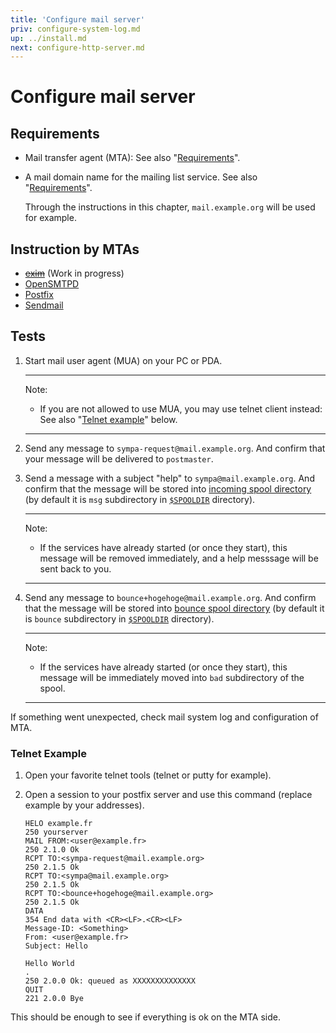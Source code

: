 ```yaml
---
title: 'Configure mail server'
priv: configure-system-log.md
up: ../install.md
next: configure-http-server.md
---
```


Configure mail server
=====================

Requirements
------------

  * Mail transfer agent (MTA):
    See also "[Requirements](../requirements.md#mail-transfer-agent-mta)".

  * A mail domain name for the mailing list service.
    See also "[Requirements](../requirements.md#network-requirements)".

    Through the instructions in this chapter, ``mail.example.org`` will be
    used for example.

Instruction by MTAs
-------------------

  - ~~[exim](configure-mail-server-exim.md)~~ (Work in progress)
  - [OpenSMTPD](configure-mail-server-opensmtpd.md)
  - [Postfix](configure-mail-server-postfix.md)
  - [Sendmail](configure-mail-server-sendmail.md)

Tests
-----

  1. Start mail user agent (MUA) on your PC or PDA.

     ----
     Note:

       * If you are not allowed to use MUA, you may use telnet client instead:
         See also "[Telnet example](#telnet-example)" below.

     ----

  2. Send any message to ``sympa-request@mail.example.org``.
     And confirm that your message will be delivered to ``postmaster``.

  3. Send a message with a subject "help" to ``sympa@mail.example.org``.
     And confirm that the message will be stored into
     [incoming spool directory](/gpldoc/man/sympa.conf.5.html#queue) (by default
     it is ``msg`` subdirectory in [``$SPOOLDIR``](../layout.md#spooldir)
     directory).

     ----
     Note:

       * If the services have already started (or once they start), this
         message will be removed immediately, and a help messsage will be sent
         back to you.

     ----

  4. Send any message to ``bounce+hogehoge@mail.example.org``.
     And confirm that the message will be stored into
     [bounce spool directory](/gpldoc/man/sympa.conf.5.html#queuebounce) (by default
     it is ``bounce`` subdirectory in [``$SPOOLDIR``](../layout.md#spooldir)
     directory).

     ----
     Note:

       * If the services have already started (or once they start), this
         message will be immediately moved into ``bad`` subdirectory of the
         spool.

     ----

If something went unexpected, check mail system log and configuration of MTA.

### Telnet Example

  1. Open your favorite telnet tools (telnet or putty for example).

  2. Open a session to your postfix server and use this command (replace
     example by your addresses).
     ```
     HELO example.fr
     250 yourserver
     MAIL FROM:<user@example.fr>
     250 2.1.0 Ok
     RCPT TO:<sympa-request@mail.example.org>
     250 2.1.5 Ok
     RCPT TO:<sympa@mail.example.org>
     250 2.1.5 Ok
     RCPT TO:<bounce+hogehoge@mail.example.org>
     250 2.1.5 Ok
     DATA
     354 End data with <CR><LF>.<CR><LF>
     Message-ID: <Something>
     From: <user@example.fr>
     Subject: Hello

     Hello World
     .
     250 2.0.0 Ok: queued as XXXXXXXXXXXXXX
     QUIT
     221 2.0.0 Bye
     ```
This should be enough to see if everything is ok on the MTA side.

